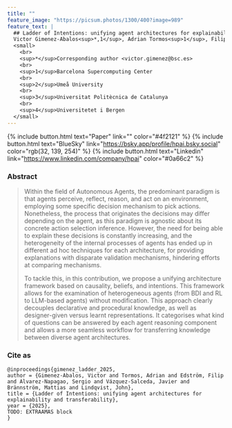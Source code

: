 ```yaml
---
title: ""
feature_image: "https://picsum.photos/1300/400?image=989"
feature_text: |
  ## Ladder of Intentions: unifying agent architectures for explainability and transferability
  Victor Gimenez-Abalos<sup>*,1</sup>, Adrian Tormos<sup>1</sup>, Filip Edström<sup>2</sup>, Sergio Alvarez-Napagao<sup>3,1</sup>, Javier Vázquez-Salceda<sup>3</sup>, Mattias Brännström<sup>2</sup>, John Lindqvist<sup>4</sup>
  <small>
    <br>
    <sup>*</sup>Corresponding author <victor.gimenez@bsc.es>
    <br>
    <sup>1</sup>Barcelona Supercomputing Center
    <br>
    <sup>2</sup>Umeå University
    <br>
    <sup>3</sup>Universitat Politècnica de Catalunya
    <br>
    <sup>4</sup>Universitetet i Bergen
  </small>
---
```



{% include button.html text="Paper" link="" color="#4f2121"  %} {% include button.html text="BlueSky" link="https://bsky.app/profile/hpai.bsky.social" color="rgb(32, 139, 254)" %}  {% include button.html text="Linkedin" link="https://www.linkedin.com/company/hpai" color="#0a66c2" %}

### Abstract

> Within the field of Autonomous Agents, the predominant paradigm is that agents perceive, reflect, reason, and act on an environment, employing some specific decision mechanism to pick actions. 
Nonetheless, the process that originates the decisions may differ depending on the agent, as this paradigm is agnostic about its concrete action selection inference.
However, the need for being able to explain these decisions is constantly increasing, and the heterogeneity of the internal processes of agents has ended up in different ad hoc techniques for each architecture, for providing explanations with disparate validation mechanisms, hindering efforts at comparing mechanisms.
>
> To tackle this, in this contribution, we propose a unifying architecture framework based on causality, beliefs, and intentions. This framework allows for the examination of heterogeneous agents (from BDI and RL to LLM-based agents) without modification. 
This approach clearly decouples declarative and procedural knowledge, as well as designer-given versus learnt representations. 
It categorises what kind of questions can be answered by each agent reasoning component and allows a more seamless workflow for transferring knowledge between diverse agent architectures.

### Cite as

```
@inproceedings{gimenez_ladder_2025,
author = {Gimenez-Abalos, Victor and Tormos, Adrian and Edström, Filip and Alvarez-Napagao, Sergio and Vázquez-Salceda, Javier and Brännström, Mattias and Lindqvist, John},
title = {Ladder of Intentions: unifying agent architectures for explainability and transferability},
year = {2025},
TODO: EXTRAAMAS block
}
```